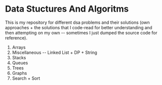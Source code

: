 # Data Stuctures And Algoritms

This is my repository for different dsa problems and their solutions (own approaches + the solutions that I code-read for better understanding and then attempting on my own -- sometimes I just dumped the source code for reference).

1. Arrays
2. Miscellaneous -- Linked List + DP + String
3. Stacks 
4. Queues
5. Trees
6. Graphs
7. Search + Sort
